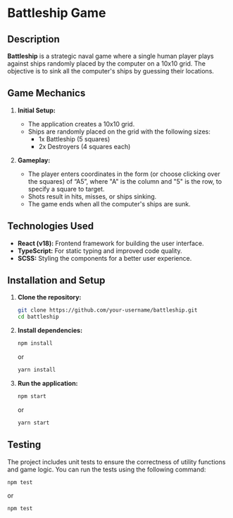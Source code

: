 # Battleship Game

## Description

**Battleship** is a strategic naval game where a single human player plays against ships randomly placed by the computer on a 10x10 grid. The objective is to sink all the computer's ships by guessing their locations.

## Game Mechanics

1. **Initial Setup:**

   - The application creates a 10x10 grid.
   - Ships are randomly placed on the grid with the following sizes:
     - 1x Battleship (5 squares)
     - 2x Destroyers (4 squares each)

2. **Gameplay:**
   - The player enters coordinates in the form (or choose clicking over the squares) of “A5”, where "A" is the column and "5" is the row, to specify a square to target.
   - Shots result in hits, misses, or ships sinking.
   - The game ends when all the computer's ships are sunk.

## Technologies Used

- **React (v18):** Frontend framework for building the user interface.
- **TypeScript:** For static typing and improved code quality.
- **SCSS:** Styling the components for a better user experience.

## Installation and Setup

1. **Clone the repository:**
   ```bash
   git clone https://github.com/your-username/battleship.git
   cd battleship
   ```
2. **Install dependencies:**

   ```bash
   npm install
   ```
   or
   ```bash
   yarn install
   ```

4. **Run the application:**

   ```bash
   npm start
   ```
   or
   ```bash
   yarn start
   ```

## Testing

The project includes unit tests to ensure the correctness of utility functions and game logic. You can run the tests using the following command:

```bash
npm test
```
or
```bash
npm test
```
